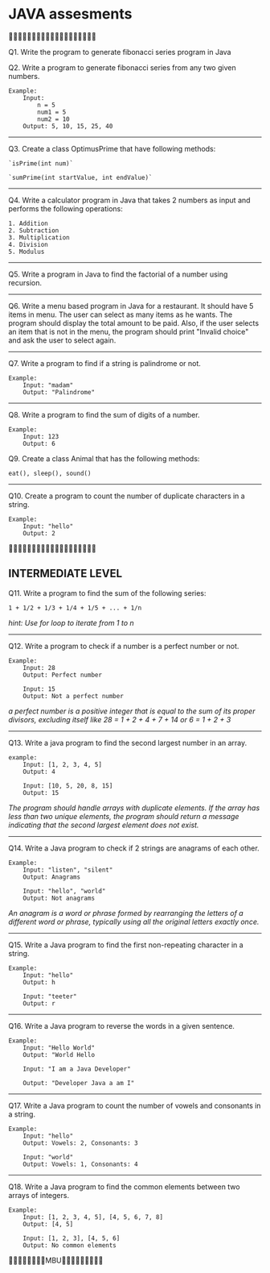# JAVA assesments

🍵🍵🍵🍵🍵🍵🍵🍵🍵🍵🍵🍵🍵🍵🍵🍵🍵🍵🍵

Q1. Write the program to generate fibonacci series program in Java 

Q2. Write a program to generate fibonacci series from any two given numbers.

```
Example: 
    Input: 
        n = 5
        num1 = 5
        num2 = 10
    Output: 5, 10, 15, 25, 40
```
---
Q3. Create a class OptimusPrime that have following methods:

    `isPrime(int num)`
    
    `sumPrime(int startValue, int endValue)`

---

Q4. Write a calculator program in Java that takes 2 numbers as input and performs the following operations:

    1. Addition
    2. Subtraction
    3. Multiplication
    4. Division
    5. Modulus

---

Q5. Write a program in Java to find the factorial of a number using recursion.

---

Q6. Write a menu based program in Java for a restaurant. It should have 5 items in menu. The user can select as many items as he wants. The program should display the total amount to be paid. Also, if the user selects an item that is not in the menu, the program should print "Invalid choice" and ask the user to select again.

---

Q7. Write a program to find if a string is palindrome or not.

```
Example:
    Input: "madam"
    Output: "Palindrome"
```
---
Q8. Write a program to find the sum of digits of a number.

```
Example:
    Input: 123
    Output: 6
```
Q9. Create a class Animal that has the following methods:

`eat(), sleep(), sound()`

---

Q10. Create a program to count the number of duplicate characters in a string.

```
Example:
    Input: "hello"
    Output: 2
```

🍵🍵🍵🍵🍵🍵🍵🍵🍵🍵🍵🍵🍵🍵🍵🍵🍵🍵🍵
## INTERMEDIATE LEVEL

Q11. Write a program to find the sum of the following series:

    1 + 1/2 + 1/3 + 1/4 + 1/5 + ... + 1/n

_hint: Use for loop to iterate from 1 to n_

---

Q12. Write a program to check if a number is a perfect number or not.

```
Example:
    Input: 28
    Output: Perfect number

    Input: 15
    Output: Not a perfect number
```
_a perfect number is a positive integer that is equal to the sum of its proper divisors, excluding itself like 28 = 1 + 2 + 4 + 7 + 14 or 6 = 1 + 2 + 3_

---

Q13. Write a java program to find the second largest number in an array.

```
example:
    Input: [1, 2, 3, 4, 5]
    Output: 4

    Input: [10, 5, 20, 8, 15]
    Output: 15
```
_The program should handle arrays with duplicate elements.
If the array has less than two unique elements, the program should return a message indicating that the second largest element does not exist._

---

Q14. Write a Java program to check if 2 strings are anagrams of each other.

```
Example:
    Input: "listen", "silent"
    Output: Anagrams

    Input: "hello", "world"
    Output: Not anagrams
```
_An anagram is a word or phrase formed by rearranging the letters of a different word or phrase, typically using all the original letters exactly once._

---

Q15. Write a Java program to find the first non-repeating character in a string.
    
```
Example:
    Input: "hello"
    Output: h

    Input: "teeter"
    Output: r
```
---

Q16. Write a Java program to reverse the words in a given sentence.
```
Example:
    Input: "Hello World"
    Output: "World Hello

    Input: "I am a Java Developer"

    Output: "Developer Java a am I"
```
---

Q17. Write a Java program to count the number of vowels and consonants in a string.

```
Example:
    Input: "hello"
    Output: Vowels: 2, Consonants: 3

    Input: "world"
    Output: Vowels: 1, Consonants: 4
```

---

Q18. Write a Java program to find the common elements between two arrays of integers.

```
Example:
    Input: [1, 2, 3, 4, 5], [4, 5, 6, 7, 8]
    Output: [4, 5]

    Input: [1, 2, 3], [4, 5, 6]
    Output: No common elements
```

🍵🍵🍵🍵🍵🍵🍵🍵MBU🍵🍵🍵🍵🍵🍵🍵🍵🍵
